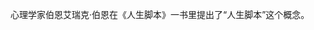 

心理学家伯恩艾瑞克·伯恩在《人生脚本》一书里提出了“人生脚本”这个概念。















<!--stackedit_data:
eyJoaXN0b3J5IjpbLTEyNTk4MzE2MjEsMTg2OTUzMzI5Miw1ND
k3OTA2NzYsMTM5MTM2NDQwMiwyODY4OTE0MjMsMTI2NjMxNDI5
MywyMDM1OTEzODM2LC0xMTUzNjE5MDE1LDIwMzQxMTcwOTIsOT
Y5MjY1ODA2XX0=
-->